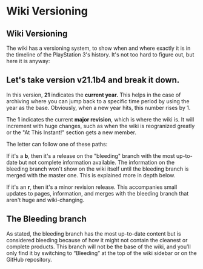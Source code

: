 # Wiki Versioning

## Wiki Versioning

The wiki has a versioning system, to show when and where exactly it is in the timeline of the PlayStation 3's history. It's not too hard to figure out, but here it is anyway:

## Let's take version v21.1b4 and break it down.

In this version, **21** indicates the **current year.** This helps in the case of archiving where you can jump back to a specific time period by using the year as the base. Obviously, when a new year hits, this number rises by 1.

The **1** indicates the current **major revision**, which is where the wiki is. It will increment with huge changes, such as when the wiki is reogranized greatly or the "At This Instant!" section gets a new member.

The letter can follow one of these paths:

If it's a **b**, then it's a release on the "bleeding" branch with the most up-to-date but not complete information available. The information on the bleeding branch won't show on the wiki itself until the bleeding branch is merged with the master one. This is explained more in depth below.

If it's an **r**, then it's a minor revision release. This accompanies small updates to pages, information, and merges with the bleeding branch that aren't huge and wiki-changing.

## The Bleeding branch

As stated, the bleeding branch has the most up-to-date content but is considered bleeding because of how it might not contain the cleanest or complete products. This branch will not be the base of the wiki, and you’ll only find it by switching to “Bleeding” at the top of the wiki sidebar or on the GitHub repository.

